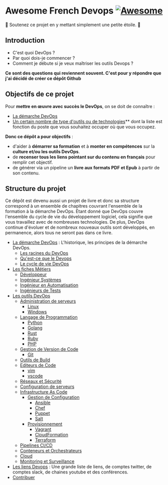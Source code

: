 # Awesome French Devops [![Awesome](https://cdn.rawgit.com/sindresorhus/awesome/d7305f38d29fed78fa85652e3a63e154dd8e8829/media/badge.svg)](https://github.com/sindresorhus/awesome)
🚩 Soutenez ce projet en y mettant simplement une petite étoile. 🌟

## Introduction

* C'est quoi DevOps ?
* Par quoi dois-je commencer ?
* Comment je débute si je veux maîtriser les outils Devops ?

**Ce sont des questions qui reviennent souvent. C'est pour y répondre que
j'ai décidé de créer ce dépôt Github**

## Objectifs de ce projet

Pour **mettre en œuvre avec succès le DevOps**, on se doit de connaître :

* [La démarche DevOps](demarche-devops/)
* [Un certain nombre de type d'outils ou de technologies](outils/)** dont la
  liste est fonction du poste que vous souhaitez occuper où que vous occupez.

**Donc ce dépôt a pour objectifs** :

* d'aider à **démarrer sa formation** et à **monter en compétences** sur la
  **culture et/ou les outils DevOps**.
* de **recenser tous les liens pointant sur du contenu en français** pour
  remplir cet objectif.
* de générer via un pipeline un **livre aux formats PDF et Epub** à partir de
  son contenu.

## Structure du projet

Ce dépôt est devenu aussi un projet de livre et donc sa structure correspond à
un ensemble de chapitres couvrant l'ensemble de la formation à la démarche
DevOps. Étant donné que DevOps couvre l'ensemble du cycle de vie du
développement logiciel, cela signifie que vous travaillez avec de nombreuses
technologies. De plus, DevOps continue d'évoluer et de nombreux nouveaux outils
sont développés, en permanence, alors tous ne seront pas dans ce livre.

* [La démarche DevOps](demarche-devops/README.md) : L'historique, les principes de la démarche
  DevOps.
  * [Les racines du DevOps](demarche-devops/racine/README.md)
  * [Qu'est-ce que le Devops](demarche-devops/introduction/README.md)
  * [Le cycle de vie DevOps](demarche-devops/cycle/README.md)
* [Les fiches Métiers](metiers/README.md)
  * [Développeur](metiers/developpeur/README.md)
  * [Ingénieur Systèmes](metiers/systeme/README.md)
  * [Ingénieur en Automatisation](metiers/automate/README.md)
  * [Ingénieurs de Tests](metiers/tests/README.md)
* [Les outils DevOps](outils/README.md)
  * [Administration de serveurs](outils/admin-serveurs/README.md)
    * [Linux](outils/admin-serveurs/linux/README.md)
    * [Windows](outils/admin-serveurs/windows/README.md)
  * [Langage de Programmation](outils/langages-programmation/README.md)
    * [Python](outils/langages-programmation/python/README.md)
    * [Golang](outils/langages-programmation/golang/README.md)
    * [Rust](outils/langages-programmation/rust/README.md)
    * [Ruby](outils/langages-programmation/ruby/README.md)
    * [PHP](outils/langages-programmation/php/README.md)
  * [Gestion de Version de Code](outils/gestion-version-code/README.md)
    * [Git](outils/langages-programmation/git/README.md)
  * [Outils de Build](outils/build/README.md)
  * [Editeurs de Code](outils/editeurs/README.md)
    * [vim](outils/editeurs/vim/README.md)
    * [vscode](outils/editeurs/vscode/README.md)
  * [Réseaux et Sécurité](outils/reseau-securite/README.md)
  * [Configuration de serveurs](outils/configuration-serveurs/README.md)
  * [Infrastructure As Code](outils/infra-as-code/README.md)
    * [Gestion de Configuration](outils/infra-as-code/gestion-configuration/README.md)
      * [Ansible](outils/infra-as-code/gestion-configuration/ansible/README.md)
      * [Chef](outils/infra-as-code/gestion-configuration/chef/README.md)
      * [Puppet](outils/infra-as-code/gestion-configuration/puppet/README.md)
      * [Salt](outils/infra-as-code/gestion-configuration/salt/README.md)
    * [Provisionnement](outils/infra-as-code/provision/README.md)
      * [Vagrant](outils/infra-as-code/provision/vagrant/README.md)
      * [CloudFormation](outils/infra-as-code/provision/cloudformation/README.md)
      * [Terraform](outils/infra-as-code/provision/terraform/README.md)
  * [Pipelines CI/CD](outils/ci-cd/README.md)
  * [Conteneurs et Orchestrateurs](outils/conteneur-orchestration/README.md)
  * [Cloud](outils/cloud/README.md)
  * [Monitoring et Surveillance](outils/surveillance/README.md)
* [Les liens Devops](bookmarks/README.md) : Une grande liste de liens, de comptes
  twitter, de comptes slack, de chaines youtube et des conférences.
* [Contribuer](contribute/README.md)
